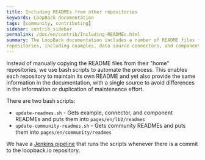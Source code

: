 ```yaml
---
title: Including READMEs from other repositories
keywords: LoopBack documentation
tags: [community, contributing]
sidebar: contrib_sidebar
permalink: /doc/en/contrib/Including-READMEs.html
summary: The LoopBack documentation includes a number of README files from related
repositories, including examples, data source connectors, and components.
---
```

Instead of manually copying the README files from their "home" repositories, we use bash scripts to automate the process.  This enables each repository to maintain its own README and yet also provide
the same information in the documentation, with a single source to avoid differences in the information or duplication of maintenance effort.

There are two bash scripts:

- `update-readmes.sh` - Gets example, connector, and component READMEs and puts them into `pages/en/lb2/readmes`
- `update-community-readmes.sh` - Gets community READMEs and puts them into `pages/en/community/readmes`

We have a [Jenkins pipeline](https://github.com/strongloop/loopback.io/blob/gh-pages/Jenkinsfile) that runs the scripts whenever there is a commit to the loopback.io repository.  
